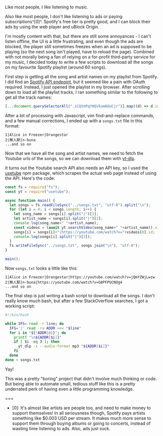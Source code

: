 Like most people, I like listening to music.

Also like most people, I don't like listening to ads or paying subscriptions^\[0\]^. Spotify's free tier is pretty good, and I can block their ads by using the web player and uBlock Origin.

I'm mostly content with that, but there are still some annoyances - I can't listen offline, the UI is a little frustrating, and even though the ads are blocked, the player still sometimes freezes when an ad is supposed to be playing (so the next song isn't played, have to reload the page). Combined with not morally being a fan of relying on a for-profit third-party service for my music, I decided today to write a few scripts to download all the songs on my favourite Spotify playlist (around 60 songs).

First step is getting all the song and artist names on my playlist from Spotify. I did find an [Spotify API endpoint](https://developer.spotify.com/documentation/web-api/reference/get-playlists-tracks), but it seemed like a pain with OAuth required. Instead, I just opened the playlist in my browser. After scrolling down to load all the playlist tracks, I ran something similar to the following to get all the track names:

```javascript
[...document.querySelectorAll(".iCQtmPqY0QvkumAOuCjr")].map((d) => d.innerText) 
```

After a bit of processing with Javascript, vim find-and-replace commands, and a few manual corrections, I ended up with a `songs.txt` file in this format:

```
1|Alice in Freezer|Orangestar
2|無人駅|n-buna
...and so on
```

Now that we have all the song and artist names, we need to fetch the Youtube urls of the songs, so we can download them with [yt-dlp](https://github.com/yt-dlp/yt-dlp).

It turns out the Youtube search API also needs an API key, so I used the [usetube](https://github.com/valerebron/usetube) npm package, which scrapes the actual web page instead of using the API. Here's the code:

```javascript
const fs = require("fs");
const yt = require("usetube");

async function main() {
  let songs = fs.readFileSync("../songs.txt", "utf-8").split("\n");
  for (let i = 0; i < songs.length; i++) {
    let song_name = songs[i].split("|")[1];
    let artist_name = songs[i].split("|")[2];
    console.log(song_name+" "+artist_name);
    const videos = (await yt.searchVideo(song_name+" "+artist_name)).videos;
    songs[i] = songs[i]+"|https://youtube.com/watch?v="+videos[0].id;
    console.log(songs[i].split("|")[3]);
  }
  fs.writeFileSync("../songs.txt", songs.join("\n"), "utf-8");
}

main();
```

Now `songs.txt` looks a little like this:

```
1|Alice in Freezer|Orangestar|https://youtube.com/watch?v=jQmYZWjLwzw
2|無人駅|n-buna|https://youtube.com/watch?v=G8PFPUCNOg4
...and so on
```

The final step is just writing a bash script to download all the songs. I don't really know much bash, but after a few StackOverflow searches, I got a working script:

```bash
#!/bin/bash

while IFS= read -r line; do
  IFS='|' read -ra ADDR <<< "$line"
  for i in "${!ADDR[@]}"; do
    printf "\n${ADDR[$i]}"
    if [ $i -eq 3 ]; then
      yt_dlp -x --audio-format mp3 "${ADDR[$i]}"
    fi
  done
done < songs.txt
```

Yay!

This was a pretty "boring" project that didn't involve much thinking or code. But being able to automate small, tedious stuff like this is a pretty underrated perk of having even a little programming knowledge.

===
- \[0\]: It's almost like artists are people too, and need to make money to support themselves! In all seriousness though, Spotify pays artists something like $0.003 USD per stream. It makes much more sense to support them through buying albums or going to concerts, instead of wasting time listening to ads. Also, ads just suck.
